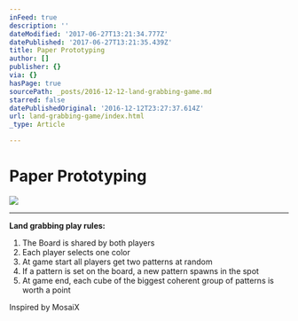 ```yaml
---
inFeed: true
description: ''
dateModified: '2017-06-27T13:21:34.777Z'
datePublished: '2017-06-27T13:21:35.439Z'
title: Paper Prototyping
author: []
publisher: {}
via: {}
hasPage: true
sourcePath: _posts/2016-12-12-land-grabbing-game.md
starred: false
datePublishedOriginal: '2016-12-12T23:27:37.614Z'
url: land-grabbing-game/index.html
_type: Article

---
```

# Paper Prototyping
![](https://the-grid-user-content.s3-us-west-2.amazonaws.com/2d8dc1e1-6225-4b79-b27d-57018ebcb23e.gif)

---

**Land grabbing play rules:**

1. The Board is shared by both players
2. Each player selects one color
3. At game start all players get two patterns at random
4. If a pattern is set on the board, a new pattern spawns in the spot
5. At game end, each cube of the biggest coherent group of patterns is worth a point

Inspired by MosaiX